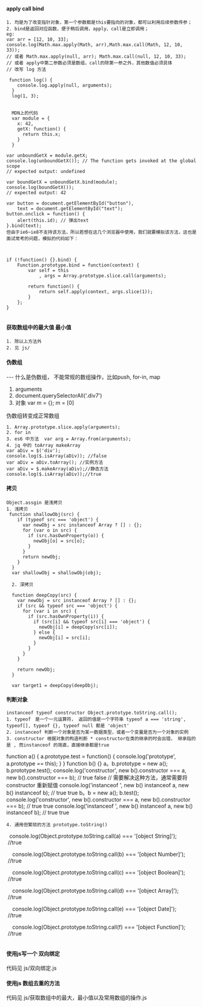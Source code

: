 #### apply call bind
```
1. 均是为了改变指针对象，第一个参数都是this要指向的对象，都可以利用后续参数传参；
2. bind是返回对应函数，便于稍后调用，apply、call是立即调用；
eg:
var arr = [12, 10, 33];
console.log(Math.max.apply(Math, arr),Math.max.call(Math, 12, 10, 33));
// 或者 Math.max.apply(null, arr); Math.max.call(null, 12, 10, 33);
// 或者 apply中第二参数必须是数组，call的除第一参之外，其他数值必须具体
// 改写 log 方法

 function log() {
    console.log.apply(null, arguments);
  }
  log(1, 3);


  MDN上的代码
  var module = {
    x: 42,
    getX: function() {
      return this.x;
    }
  }

var unboundGetX = module.getX;
console.log(unboundGetX()); // The function gets invoked at the global scope
// expected output: undefined

var boundGetX = unboundGetX.bind(module);
console.log(boundGetX());
// expected output: 42

var button = document.getElementById("button"),
    text = document.getElementById("text");
button.onclick = function() {
    alert(this.id); // 弹出text
}.bind(text);
但由于ie6~ie8不支持该方法，所以若想在这几个浏览器中使用，我们就要模拟该方法，这也是面试常考的问题，模拟的代码如下：

 

if (!function() {}.bind) {
    Function.prototype.bind = function(context) {
        var self = this
            , args = Array.prototype.slice.call(arguments);
            
        return function() {
            return self.apply(context, args.slice(1));    
        }
    };
}


```
#### 获取数组中的最大值 最小值
```
1. 除以上方法外
2. 见 js/

```

#### 伪数组 
--- 什么是伪数组， 不能常规的数组操作，比如push, for-in, map
1. arguments
2. document.querySelectorAll('.div7')
3. 对象 var m = {}; m = [0] 

伪数组转变成正常数组
```
1. Array.prototype.slice.apply(arguments);
2. for in
3. es6 中方法  var arg = Array.from(arguments);
4. jq 中的 toArray makeArray 
var aDiv = $('div');
console.log($.isArray(aDiv)); //false
var aDiv = aDiv.toArray(); //实例方法
var aDiv = $.makeArray(aDiv);//静态方法
console.log($.isArray(aDiv));//true

```

#### 拷贝
```
Object.assgin 是浅拷贝
1. 浅拷贝
 function shallowObj(src) {
    if (typeof src === 'object') {
      var newObj = src instanceof Array ? [] : {};
      for (var o in src) {
        if (src.hasOwnProperty(o)) {
          newObj[o] = src[o];
        }
      }
      return newObj;
    }
  }
  var shallowObj = shallowObj(obj);

  2. 深拷贝

  function deepCopy(src) {
    var newObj = src instanceof Array ? [] : {};
    if (src && typeof src === 'object') {
      for (var i in src) {
        if (src.hasOwnProperty(i)) {
          if (src[i] && typeof src[i] === 'object') {
            newObj[i] = deepCopy(src[i]);
          } else {
            newObj[i] = src[i];
          }
        }
      }
    }

    return newObj;
  }

  var target1 = deepCopy(deepObj);

```
 #### 判断对象
 ```
instanceof typeof constructor Object.prototype.toString.call();
1. typeof　是一个一元运算符， 返回的值是一个字符串 typeof a === 'string', typeof[], typeof {}, typeof null 都是 'object'
2. instanceof 判断一个对象是否为某一数据类型，或者一个变量是否为一个对象的实例
3. constructor 根据对象的构造判断 * constructor在类的继承的时会出错， 继承指的是 , 而instanceof 的简直，直接继承都是true
```
  function a() {
    a.prototype.test = function() {
      console.log('prototype', a.prototype == this);
    }
  }
  function b() {}
  a。b.prototype = new a();
      b.prototype.test();
      console.log('constructor', new b().constructor === a, new b().constructor === b); // true false
      // 需要解决这种方法，通常需要将constructor 重新赋值
      console.log('instanceof ', new b() instanceof a, new b() instanceof b); // true true
  b。b = new a();
      b.test();
      console.log('constructor', new b().constructor === a, new b().constructor === b); // true true
      console.log('instanceof ', new b() instanceof a, new b() instanceof b); // true true
   
```
4. 通用但繁琐的方法 prototype.toString()
```
    console.log(Object.prototype.toString.call(a) === '[object String]');        //true

    console.log(Object.prototype.toString.call(b) === '[object Number]');        //true

    console.log(Object.prototype.toString.call(c) === '[object Boolean]');        //true

    console.log(Object.prototype.toString.call(d) === '[object Array]');        //true

    console.log(Object.prototype.toString.call(e) === '[object Date]');            //true

    console.log(Object.prototype.toString.call(f) === '[object Function]');        //true
```
 ```


 #### 使用js写一个 双向绑定
 代码见 js/双向绑定.js


#### 使用js 数组去重的方法
 代码见 js/获取数组中的最大，最小值以及常用数组的操作.js



